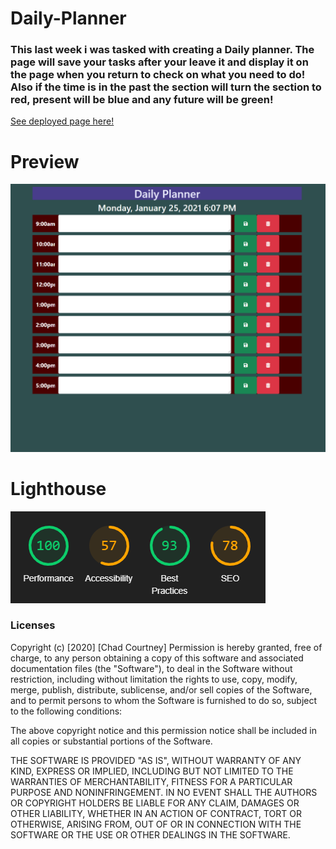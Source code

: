 # Daily-Planner





### This last week i was tasked with creating a Daily planner. The page will save your tasks after your leave it and display it on the page when you return to check on what you need to do! Also if the time is in the past the section will turn the section to red, present will be blue and any future will be green! 

<a href="https://chadcourtney9.github.io/Daily-Planner/">See deployed page here!</a>

# Preview

![img of preview](https://github.com/chadcourtney9/Daily-Planner/blob/main/assets/images/page-image-layout.PNG)

# Lighthouse

![img of lighthouse results](https://github.com/chadcourtney9/Daily-Planner/blob/main/assets/images/lighthouse.PNG)

### Licenses 

Copyright (c) [2020] [Chad Courtney]
Permission is hereby granted, free of charge, to any person obtaining a copy of this software and associated documentation files (the "Software"), to deal in the Software without restriction, including without limitation the rights to use, copy, modify, merge, publish, distribute, sublicense, and/or sell copies of the Software, and to permit persons to whom the Software is furnished to do so, subject to the following conditions:

The above copyright notice and this permission notice shall be included in all copies or substantial portions of the Software.

THE SOFTWARE IS PROVIDED "AS IS", WITHOUT WARRANTY OF ANY KIND, EXPRESS OR IMPLIED, INCLUDING BUT NOT LIMITED TO THE WARRANTIES OF MERCHANTABILITY, FITNESS FOR A PARTICULAR PURPOSE AND NONINFRINGEMENT. IN NO EVENT SHALL THE AUTHORS OR COPYRIGHT HOLDERS BE LIABLE FOR ANY CLAIM, DAMAGES OR OTHER LIABILITY, WHETHER IN AN ACTION OF CONTRACT, TORT OR OTHERWISE, ARISING FROM, OUT OF OR IN CONNECTION WITH THE SOFTWARE OR THE USE OR OTHER DEALINGS IN THE SOFTWARE.